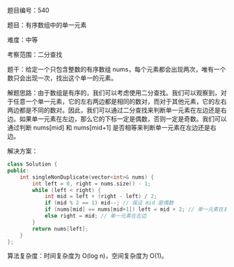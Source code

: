 题目编号：540

题目：有序数组中的单一元素

难度：中等

考察范围：二分查找

题干：给定一个只包含整数的有序数组 nums，每个元素都会出现两次，唯有一个数只会出现一次，找出这个单一的元素。

解题思路：由于数组是有序的，我们可以考虑使用二分查找。我们可以观察到，对于任意一个单一元素，它的左右两边都是相同的数对，而对于其他元素，它的左右两边都是不同的数对。因此，我们可以通过二分查找来判断单一元素在左边还是右边。如果单一元素在左边，那么它的下标一定是偶数，否则一定是奇数。我们可以通过判断 nums[mid] 和 nums[mid+1] 是否相等来判断单一元素在左边还是右边。

解决方案：

```cpp
class Solution {
public:
    int singleNonDuplicate(vector<int>& nums) {
        int left = 0, right = nums.size() - 1;
        while (left < right) {
            int mid = left + (right - left) / 2;
            if (mid % 2 == 1) mid--; // 保证 mid 是偶数
            if (nums[mid] == nums[mid+1]) left = mid + 2; // 单一元素在右边
            else right = mid; // 单一元素在左边
        }
        return nums[left];
    }
};
```

算法复杂度：时间复杂度为 O(log n)，空间复杂度为 O(1)。